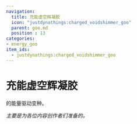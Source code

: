 ```yaml
---
navigation:
  title: 充能虚空辉凝胶
  icon: "justdynathings:charged_voidshimmer_goo"
  parent: goo.md
  position : 13
categories:
- energy_goo
item_ids:
  - justdynathings:charged_voidshimmer_goo
---
```


# 充能虚空辉凝胶

<ItemLink id="justdirethings:gooblock_tier3"/>的能量驱动变种。

<BlockImage id="justdynathings:charged_voidshimmer_goo" scale="4.0" p:alive="false"/>
<BlockImage id="justdynathings:charged_voidshimmer_goo" scale="4.0" p:alive="true"/>

*主要是为各位内容创作者们准备的。*

<RecipeFor id="justdynathings:charged_voidshimmer_goo" />